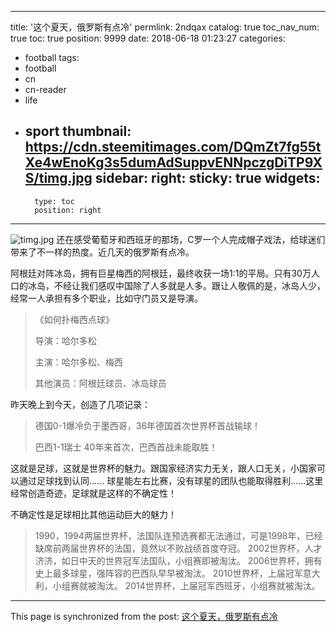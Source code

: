 
---
title: '这个夏天，俄罗斯有点冷'
permlink: 2ndqax
catalog: true
toc_nav_num: true
toc: true
position: 9999
date: 2018-06-18 01:23:27
categories:
- football
tags:
- football
- cn
- cn-reader
- life
- sport
thumbnail: https://cdn.steemitimages.com/DQmZt7fg55tXe4wEnoKg3s5dumAdSuppvENNpczgDiTP9XS/timg.jpg
sidebar:
    right:
        sticky: true
widgets:
    -
        type: toc
        position: right
---


![timg.jpg](https://cdn.steemitimages.com/DQmZt7fg55tXe4wEnoKg3s5dumAdSuppvENNpczgDiTP9XS/timg.jpg)
还在感受葡萄牙和西班牙的那场，C罗一个人完成帽子戏法，给球迷们带来了不一样的热度。近几天的俄罗斯有点冷。

阿根廷对阵冰岛，拥有巨星梅西的阿根廷，最终收获一场1:1的平局。只有30万人口的冰岛，不经让我们感叹中国除了人多就是人多。跟让人敬佩的是，冰岛人少，经常一人承担有多个职业，比如守门员又是导演。

>《如何扑梅西点球》
>
>导演：哈尔多松
>
>主演：哈尔多松、梅西
>
>其他演员：阿根廷球员、冰岛球员
>

昨天晚上到今天，创造了几项记录：

>德国0-1爆冷负于墨西哥，36年德国首次世界杯首战输球！
>
>巴西1-1瑞士 40年来首次，巴西首战未能取胜！

这就是足球，这就是世界杯的魅力。跟国家经济实力无关，跟人口无关，小国家可以通过足球找到认同...... 球星能左右比赛，没有球星的团队也能取得胜利......这里经常创造奇迹，足球就是这样的不确定性！

不确定性是足球相比其他运动巨大的魅力！

>1990，1994两届世界杯，法国队连预选赛都无法通过，可是1998年，已经缺席前两届世界杯的法国，竟然以不败战绩首度夺冠。
2002世界杯，人才济济，如日中天的世界冠军法国队，小组赛即被淘汰。
2006世界杯，拥有史上最多球星，强阵容的巴西队早早被淘汰。
2010世界杯，上届冠军意大利，小组赛就被淘汰。
2014世界杯，上届冠军西班牙，小组赛就被淘汰。

- - -

This page is synchronized from the post: [这个夏天，俄罗斯有点冷](https://steemit.com/@yellowbird/2ndqax)
